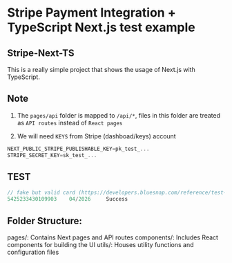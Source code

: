 # Stripe Payment Integration + TypeScript Next.js test example

## Stripe-Next-TS

This is a really simple project that shows the usage of Next.js with TypeScript.

## Note

1) The `pages/api` folder is mapped to `/api/*`, files in this folder are treated as `API routes` instead of `React pages` 

2) We will need `KEYS` from Stripe (dashboad/keys) account

```js
NEXT_PUBLIC_STRIPE_PUBLISHABLE_KEY=pk_test_...
STRIPE_SECRET_KEY=sk_test_...
```

## TEST

```js
// fake but valid card (https://developers.bluesnap.com/reference/test-credit-cards)
5425233430109903	04/2026	    Success
```


## Folder Structure:

pages/: Contains Next pages and API routes
components/: Includes React components for building the UI
utils/: Houses utility functions and configuration files


